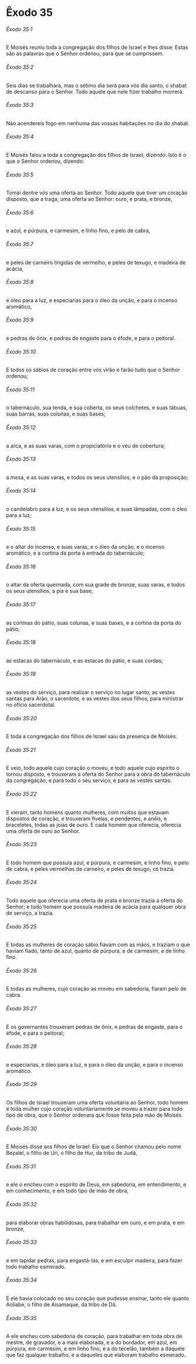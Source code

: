 # Êxodo 35

###### Êxodo 35:1

E Moisés reuniu toda a congregação dos filhos de Israel e lhes disse: Estas são as palavras que o Senhor ordenou, para que se cumprissem.

###### Êxodo 35:2

Seis dias se trabalhará, mas o sétimo dia será para vós dia santo, o shabat de descanso para o Senhor. Todo aquele que nele fizer trabalho morrerá.

###### Êxodo 35:3

Não acendereis fogo em nenhuma das vossas habitações no dia do shabat.

###### Êxodo 35:4

E Moisés falou a toda a congregação dos filhos de Israel, dizendo: Isto é o que o Senhor ordenou, dizendo:

###### Êxodo 35:5

Tomai dentre vós uma oferta ao Senhor. Todo aquele que tiver um coração disposto, que a traga, uma oferta ao Senhor: ouro, e prata, e bronze,

###### Êxodo 35:6

e azul, e púrpura, e carmesim, e linho fino, e pelo de cabra,

###### Êxodo 35:7

e peles de carneiro tingidas de vermelho, e peles de texugo, e madeira de acácia,

###### Êxodo 35:8

e óleo para a luz, e especiarias para o óleo da unção, e para o incenso aromático,

###### Êxodo 35:9

e pedras de ônix, e pedras de engaste para o éfode, e para o peitoral.

###### Êxodo 35:10

E todos os sábios de coração entre vós virão e farão tudo que o Senhor ordenou;

###### Êxodo 35:11

o tabernáculo, sua tenda, e sua coberta, os seus colchetes, e suas tábuas, suas barras, suas colunas, e suas bases;

###### Êxodo 35:12

a arca, e as suas varas, com o propiciatório e o véu de cobertura;

###### Êxodo 35:13

a mesa, e as suas varas, e todos os seus utensílios, e o pão da proposição;

###### Êxodo 35:14

o candelabro para a luz, e os seus utensílios, e suas lâmpadas, com o óleo para a luz;

###### Êxodo 35:15

e o altar do incenso, e suas varas, e o óleo da unção, e o incenso aromático, e a cortina da porta à entrada do tabernáculo;

###### Êxodo 35:16

o altar da oferta queimada, com sua grade de bronze, suas varas, e todos os seus utensílios, a pia e sua base;

###### Êxodo 35:17

as cortinas do pátio, suas colunas, e suas bases, e a cortina da porta do pátio;

###### Êxodo 35:18

as estacas do tabernáculo, e as estacas do pátio, e suas cordas;

###### Êxodo 35:19

as vestes do serviço, para realizar o serviço no lugar santo, as vestes santas para Arão, o sacerdote, e as vestes dos seus filhos, para ministrar no ofício sacerdotal.

###### Êxodo 35:20

E toda a congregação dos filhos de Israel saiu da presença de Moisés.

###### Êxodo 35:21

E veio, todo aquele cujo coração o moveu, e todo aquele cujo espírito o tornou disposto, e trouxeram a oferta do Senhor para a obra do tabernáculo da congregação, e para todo o seu serviço, e para as vestes santas.

###### Êxodo 35:22

E vieram, tanto homens quanto mulheres, com muitos que estavam dispostos de coração, e trouxeram fivelas, e pendentes, e anéis, e braceletes, todas as joias de ouro. E cada homem que oferecia, oferecia uma oferta de ouro ao Senhor.

###### Êxodo 35:23

E todo homem que possuía azul, e púrpura, e carmesim, e linho fino, e pelo de cabra, e peles vermelhas de carneiro, e peles de texugo, os trazia.

###### Êxodo 35:24

Todo aquele que oferecia uma oferta de prata e bronze trazia a oferta do Senhor; e todo homem que possuía madeira de acácia para qualquer obra de serviço, a trazia.

###### Êxodo 35:25

E todas as mulheres de coração sábio fiavam com as mãos, e traziam o que haviam fiado, tanto de azul, quanto de púrpura, e de carmesim, e de linho fino.

###### Êxodo 35:26

E todas as mulheres, cujo coração as moveu em sabedoria, fiaram pelo de cabra.

###### Êxodo 35:27

E os governantes trouxeram pedras de ônix, e pedras de engaste, para o éfode, e para o peitoral;

###### Êxodo 35:28

e especiarias, e óleo para a luz, e para o óleo da unção, e para o incenso aromático.

###### Êxodo 35:29

Os filhos de Israel trouxeram uma oferta voluntária ao Senhor, todo homem e toda mulher cujo coração voluntariamente se moveu a trazer para todo tipo de obra, que o Senhor ordenara que fosse feita pela mão de Moisés.

###### Êxodo 35:30

E Moisés disse aos filhos de Israel: Eis que o Senhor chamou pelo nome Bezalel, o filho de Uri, o filho de Hur, da tribo de Judá,

###### Êxodo 35:31

e ele o encheu com o espírito de Deus, em sabedoria, em entendimento, e em conhecimento, e em todo tipo de mão de obra,

###### Êxodo 35:32

para elaborar obras habilidosas, para trabalhar em ouro, e em prata, e em bronze,

###### Êxodo 35:33

e em lapidar pedras, para engastá-las, e em esculpir madeira, para fazer todo trabalho esmerado.

###### Êxodo 35:34

E ele havia colocado no seu coração que pudesse ensinar, tanto ele quanto Aoliabe, o filho de Aisamaque, da tribo de Dã.

###### Êxodo 35:35

A ele encheu com sabedoria de coração, para trabalhar em toda obra de mestre, de gravador, e a mais elaborada, e a do bordador, em azul, em púrpura, em carmesim, e em linho fino, e a do tecelão, também a daquele que faz qualquer trabalho, e a daqueles que elaboram trabalho esmerado.

